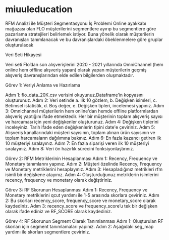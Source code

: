 # miuuleducation

RFM Analizi ile Müşteri Segmentasyonu
İş Problemi
Online ayakkabı mağazası olan FLO müşterilerini segmentlere ayırıp bu segmentlere göre pazarlama stratejileri belirlemek istiyor. Buna yönelik olarak müşterilerin davranışları tanımlanacak ve bu davranışlardaki öbeklenmelere göre gruplar oluşturulacak

Veri Seti Hikayesi

Veri seti Flo’dan son alışverişlerini 2020 - 2021 yıllarında OmniChannel (hem online hem offline alışveriş yapan) olarak yapan müşterilerin geçmiş alışveriş davranışlarından elde edilen bilgilerden oluşmaktadır.

Görev 1: Veriyi Anlama ve Hazırlama

Adım 1: flo_data_20K.csv verisini okuyunuz.Dataframe’in kopyasını oluşturunuz.
Adım 2: Veri setinde
a. İlk 10 gözlem,
b. Değişken isimleri,
c. Betimsel istatistik,
d. Boş değer,
e. Değişken tipleri, incelemesi yapınız.
Adım 3: Omnichannel müşterilerin hem online'dan hemde offline platformlardan alışveriş yaptığını ifade etmektedir. Her bir müşterinin toplam
alışveriş sayısı ve harcaması için yeni değişkenler oluşturunuz.
Adım 4: Değişken tiplerini inceleyiniz. Tarih ifade eden değişkenlerin tipini date'e çeviriniz.
Adım 5: Alışveriş kanallarındaki müşteri sayısının, toplam alınan ürün sayısının ve toplam harcamaların dağılımına bakınız.
Adım 6: En fazla kazancı getiren ilk 10 müşteriyi sıralayınız.
Adım 7: En fazla siparişi veren ilk 10 müşteriyi sıralayınız.
Adım 8: Veri ön hazırlık sürecini fonksiyonlaştırınız.

Görev 2: RFM Metriklerinin Hesaplanması
Adım 1: Recency, Frequency ve Monetary tanımlarını yapınız.
Adım 2: Müşteri özelinde Recency, Frequency ve Monetary metriklerini hesaplayınız.
Adım 3: Hesapladığınız metrikleri rfm isimli bir değişkene atayınız.
Adım 4: Oluşturduğunuz metriklerin isimlerini recency, frequency ve monetary olarak değiştiriniz.

Görev 3: RF Skorunun Hesaplanması
Adım 1: Recency, Frequency ve Monetary metriklerini qcut yardımı ile 1-5 arasında skorlara çeviriniz. 
Adım 2: Bu skorları recency_score, frequency_score ve monetary_score olarak kaydediniz.
Adım 3: recency_score ve frequency_score’u tek bir değişken olarak ifade ediniz ve RF_SCORE olarak kaydediniz.

Görev 4: RF Skorunun Segment Olarak Tanımlanması
Adım 1: Oluşturulan RF skorları için segment tanımlamaları yapınız.
Adım 2: Aşağıdaki seg_map yardımı ile skorları segmentlere çeviriniz.

